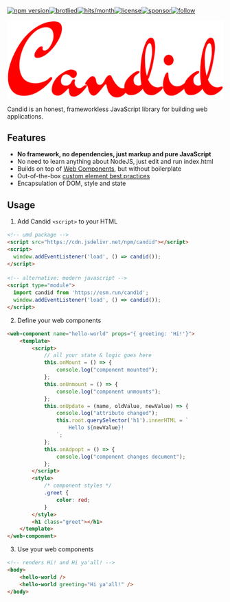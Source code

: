 [![npm version](https://img.shields.io/npm/v/candid?logo=npm&style=flat-square)](https://www.npmjs.com/package/candid/)[![brotlied](https://img.badgesize.io/https://cdn.jsdelivr.net/npm/candid.svg?compression=brotli&label=brotlied&max=1500&softmax=1300&style=flat-square)](https://www.jsdelivr.com/package/npm/candid)[![hits/month](https://data.jsdelivr.com/v1/package/npm/candid/badge)](https://www.jsdelivr.com/package/npm/candid)[![license](https://img.shields.io/github/license/danieldietrich/copy?style=flat-square)](https://opensource.org/licenses/MIT/)[![sponsor](https://img.shields.io/badge/GitHub-💖Sponsors-b5b7b9?logo=github&style=flat-square)](https://github.com/sponsors/danieldietrich)[![follow](https://img.shields.io/twitter/follow/danieldietrich?logo=twitter&style=flat-square)](https://twitter.com/danieldietrich/)

![Candid](./public/candid.svg)

Candid is an honest, frameworkless JavaScript library for building web applications.

## Features

* **No framework, no dependencies, just markup and pure JavaScript**
* No need to learn anything about NodeJS, just edit and run index.html
* Builds on top of [Web Components](https://developer.mozilla.org/en-US/docs/Web/Web_Components), but without boilerplate
* Out-of-the-box [custom element best practices](https://developers.google.com/web/fundamentals/web-components/best-practices)
* Encapsulation of DOM, style and state

## Usage

1. Add Candid `<script>` to your HTML

```html
<!-- umd package -->
<script src="https://cdn.jsdelivr.net/npm/candid"></script>
<script>
  window.addEventListener('load', () => candid());
</script>

<!-- alternative: modern javascript -->
<script type="module">
  import candid from 'https://esm.run/candid';
  window.addEventListener('load', () => candid());
</script>
```

2. Define your web components

```html
<web-component name="hello-world" props="{ greeting: 'Hi!'}">
    <template>
        <script>
            // all your state & logic goes here
            this.onMount = () => {
                console.log("component mounted");
            };
            this.onUnmount = () => {
                console.log("component unmounts");
            };
            this.onUpdate = (name, oldValue, newValue) => {
                console.log("attribute changed");
                this.root.querySelector('h1').innerHTML = `
                    Hello ${newValue}!
                `;
            };
            this.onAdpopt = () => {
                console.log("component changes document");
            };
        </script>
        <style>
            /* component styles */
            .greet {
                color: red;
            }
        </style>
        <h1 class="greet"></h1>
    </template>
</web-component>
```

3. Use your web components

```html
<!-- renders Hi! and Hi ya'all! -->
<body>
    <hello-world />
    <hello-world greeting="Hi ya'all!" />
</body>
```
